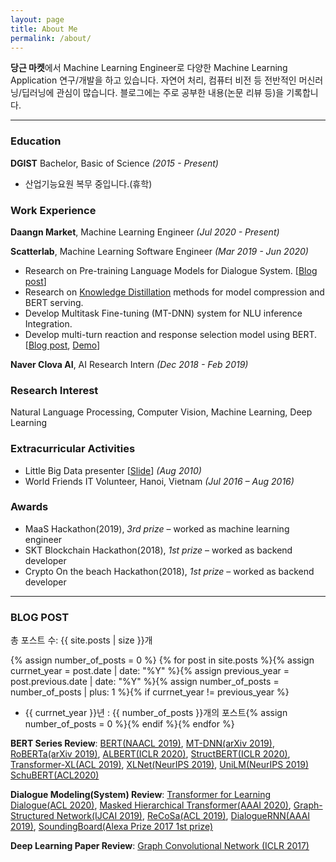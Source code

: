 ```yaml
---
layout: page
title: About Me
permalink: /about/
---
```


**당근 마켓**에서 Machine Learning Engineer로 다양한 Machine Learning Application 연구/개발을 하고 있습니다. 자연어 처리, 컴퓨터 비전 등 전반적인 머신러닝/딥러닝에 관심이 많습니다. 블로그에는 주로 공부한 내용(논문 리뷰 등)을 기록합니다.

---

### Education

**DGIST**
Bachelor, Basic of Science *(2015 - Present)*

- 산업기능요원 복무 중입니다.(휴학)

### Work Experience

**Daangn Market**, Machine Learning Engineer *(Jul 2020 - Present)*

**Scatterlab**, Machine Learning Software Engineer *(Mar 2019 - Jun 2020)*

- Research on Pre-training Language Models for Dialogue System. [[Blog post](https://blog.pingpong.us/dialog-bert-pretrain/)]
- Research on [Knowledge Distillation](https://speakerdeck.com/scatterlab/overview-and-recent-research-in-distillation) methods for model compression and BERT serving.
- Develop Multitask Fine-tuning (MT-DNN) system for NLU inference Integration.
- Develop multi-turn reaction and response selection model using BERT. [[Blog post](https://blog.pingpong.us/ml-dialog-bert-multiturn/), [Demo](https://demo.pingpong.us/multi-turn-reaction/)]

**Naver Clova AI**, AI Research Intern *(Dec 2018 - Feb 2019)*

### Research Interest

Natural Language Processing, Computer Vision, Machine Learning, Deep Learning

### Extracurricular Activities

- Little Big Data presenter [[Slide](https://drive.google.com/file/d/0B7WJKAIuHDSeS0h4T2NRem43UG9PcDk3YzVBUkJOTmJWc0NZ/view)] *(Aug 2010)*
- World Friends IT Volunteer, Hanoi, Vietnam *(Jul 2016 – Aug 2016)*

### Awards
- MaaS Hackathon(2019), *3rd prize* – worked as machine learning engineer	
- SKT Blockchain Hackathon(2018), *1st prize* – worked as backend developer
- Crypto On the beach Hackathon(2018), *1st prize* – worked as backend developer

---

### BLOG POST

총 포스트 수: {{ site.posts | size }}개

{% assign number_of_posts = 0 %} {% for post in site.posts %}{% assign currnet_year = post.date | date: "%Y" %}{% assign previous_year = post.previous.date | date: "%Y" %}{% assign number_of_posts = number_of_posts | plus: 1 %}{% if currnet_year != previous_year %}

- {{ currnet_year }}년 : {{ number_of_posts }}개의 포스트{% assign number_of_posts = 0 %}{% endif %}{% endfor %}

**BERT Series Review**: [BERT(NAACL 2019)](https://baekyeongmin.github.io/paper-review/bert-review/), [MT-DNN(arXiv 2019)](https://baekyeongmin.github.io/paper-review/mt-dnn/), [RoBERTa(arXiv 2019)](https://baekyeongmin.github.io/paper-review/mt-dnn/), [ALBERT(ICLR 2020)](https://baekyeongmin.github.io/paper-review/albert-review/), [StructBERT(ICLR 2020)](https://baekyeongmin.github.io/paper-review/structbert-review/), [Transformer-XL(ACL 2019)](https://baekyeongmin.github.io/paper-review/transformer-xl-review/), [XLNet(NeurIPS 2019)](https://baekyeongmin.github.io/paper-review/xlnet-review/), [UniLM(NeurIPS 2019)](https://baekyeongmin.github.io/paper-review/unilm-review/) [SchuBERT(ACL2020)](http://baekyeongmin.github.io/paper-review/schubert-review/)

**Dialogue Modeling(System) Review**: [Transformer for Learning Dialogue(ACL 2020)](https://baekyeongmin.github.io/paper-review/hierarchical-multiparty-transformer/), [Masked Hierarchical Transformer(AAAI 2020)](https://baekyeongmin.github.io/paper-review/masked-hierarchical-transformer-review/), [Graph-Structured Network(IJCAI 2019)](https://baekyeongmin.github.io/paper-review/GSN-review/), [ReCoSa(ACL 2019)](https://baekyeongmin.github.io/paper-review/ReCoSa-review/), [DialogueRNN(AAAI 2019)](https://baekyeongmin.github.io/paper-review/dialogueRNN-review/), [SoundingBoard(Alexa Prize 2017 1st prize)](https://baekyeongmin.github.io/alexa-prize/sounding-board-review/)

**Deep Learning Paper Review**: [Graph Convolutional Network (ICLR 2017)](https://baekyeongmin.github.io/paper-review/gcn-review/)

